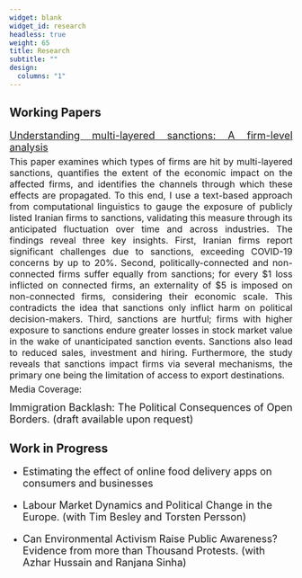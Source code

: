 ```yaml
---
widget: blank
widget_id: research
headless: true
weight: 65
title: Research
subtitle: ""
design:
  columns: "1"
---
```

## Working Papers



<p style="font-size: 18px; text-align: justify; margin-top: 12px; margin-bottom: 5px;">
    <a href="https://cep.lse.ac.uk/_NEW/publications/abstract.asp?index=10531" style="font-size: 18px; text-align: justify;">
        Understanding multi-layered sanctions: A firm-level analysis
    </a>
</p>
<p style="font-size: 16px; text-align: justify; margin-top: 1px; margin-bottom: 5px;"> This paper examines which types of firms are hit by multi-layered sanctions, quantifies the extent of the economic impact on the affected firms, and identifies the channels through which these effects are propagated. To this end, I use a text-based approach from computational linguistics to gauge the exposure of publicly listed Iranian firms to sanctions, validating this measure through its anticipated fluctuation over time and across industries. The findings reveal three key insights. First, Iranian firms report significant challenges due to sanctions, exceeding COVID-19 concerns by up to 20%. Second, politically-connected and non-connected firms suffer equally from sanctions; for every $1 loss inflicted on connected firms, an externality of $5 is imposed on non-connected firms, considering their economic scale. This contradicts the idea that sanctions only inflict harm on political decision-makers. Third, sanctions are hurtful; firms with higher exposure to sanctions endure greater losses in stock market value in the wake of unanticipated sanction events. Sanctions also lead to reduced sales, investment and hiring. Furthermore, the study reveals that sanctions impact firms via several mechanisms, the primary one being the limitation of access to export destinations.</p>

<p style="font-size: 16px; text-align: justify;margin-top: 1px; margin-bottom: 5px;"> Media Coverage: </p>

<p style="font-size: 18px; text-align: justify; margin-top: 12px; margin-bottom: 10px;">
    Immigration Backlash: The Political Consequences of Open Borders. (draft available upon request)
</p>



## Work in Progress 

* <p style="font-size: 18px;"> Estimating the effect of online food delivery apps on consumers and businesses</p>
* <p style="font-size: 18px;"> Labour Market Dynamics and Political Change in the Europe. (with Tim Besley and Torsten Persson)</p>
* <p style="font-size: 18px;"> Can Environmental Activism Raise Public Awareness? Evidence from more than Thousand Protests. (with Azhar Hussain and Ranjana Sinha)</p>

